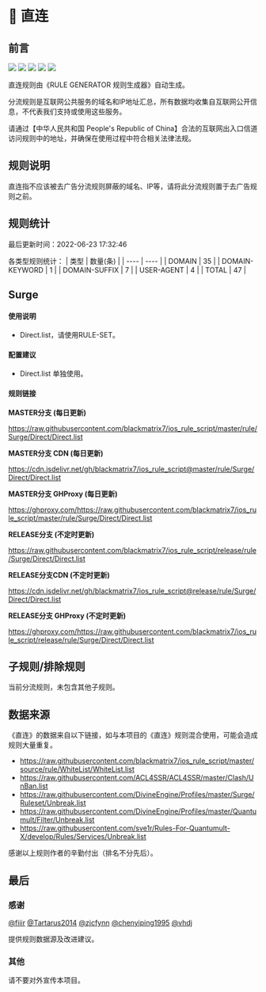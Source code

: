 # 🧸 直连

## 前言

![](https://shields.io/badge/-移除重复规则-ff69b4) ![](https://shields.io/badge/-DOMAIN与DOMAIN--SUFFIX合并-green) ![](https://shields.io/badge/-DOMAIN--SUFFIX间合并-critical) ![](https://shields.io/badge/-DOMAIN--SUFFIX与DOMAIN--KEYWORD合并-blue) ![](https://shields.io/badge/-IP--CIDR(6)合并-blueviolet) 

直连规则由《RULE GENERATOR 规则生成器》自动生成。

分流规则是互联网公共服务的域名和IP地址汇总，所有数据均收集自互联网公开信息，不代表我们支持或使用这些服务。

请通过【中华人民共和国 People's Republic of China】合法的互联网出入口信道访问规则中的地址，并确保在使用过程中符合相关法律法规。

## 规则说明
直连指不应该被去广告分流规则屏蔽的域名、IP等，请将此分流规则置于去广告规则之前。

## 规则统计

最后更新时间：2022-06-23 17:32:46

各类型规则统计：
| 类型 | 数量(条)  | 
| ---- | ----  |
| DOMAIN | 35  | 
| DOMAIN-KEYWORD | 1  | 
| DOMAIN-SUFFIX | 7  | 
| USER-AGENT | 4  | 
| TOTAL | 47  | 


## Surge 

#### 使用说明
- Direct.list，请使用RULE-SET。

#### 配置建议
- Direct.list 单独使用。

#### 规则链接
**MASTER分支 (每日更新)**

https://raw.githubusercontent.com/blackmatrix7/ios_rule_script/master/rule/Surge/Direct/Direct.list

**MASTER分支 CDN (每日更新)**

https://cdn.jsdelivr.net/gh/blackmatrix7/ios_rule_script@master/rule/Surge/Direct/Direct.list

**MASTER分支 GHProxy (每日更新)**

https://ghproxy.com/https://raw.githubusercontent.com/blackmatrix7/ios_rule_script/master/rule/Surge/Direct/Direct.list

**RELEASE分支 (不定时更新)**

https://raw.githubusercontent.com/blackmatrix7/ios_rule_script/release/rule/Surge/Direct/Direct.list

**RELEASE分支CDN (不定时更新)**

https://cdn.jsdelivr.net/gh/blackmatrix7/ios_rule_script@release/rule/Surge/Direct/Direct.list

**RELEASE分支 GHProxy (不定时更新)**

https://ghproxy.com/https://raw.githubusercontent.com/blackmatrix7/ios_rule_script/release/rule/Surge/Direct/Direct.list

## 子规则/排除规则


当前分流规则，未包含其他子规则。

## 数据来源

《直连》的数据来自以下链接，如与本项目的《直连》规则混合使用，可能会造成规则大量重复。

- https://raw.githubusercontent.com/blackmatrix7/ios_rule_script/master/source/rule/WhiteList/WhiteList.list
- https://raw.githubusercontent.com/ACL4SSR/ACL4SSR/master/Clash/UnBan.list
- https://raw.githubusercontent.com/DivineEngine/Profiles/master/Surge/Ruleset/Unbreak.list
- https://raw.githubusercontent.com/DivineEngine/Profiles/master/Quantumult/Filter/Unbreak.list
- https://raw.githubusercontent.com/sve1r/Rules-For-Quantumult-X/develop/Rules/Services/Unbreak.list


感谢以上规则作者的辛勤付出（排名不分先后）。

## 最后

### 感谢

[@fiiir](https://github.com/fiiir) [@Tartarus2014](https://github.com/Tartarus2014) [@zjcfynn](https://github.com/zjcfynn) [@chenyiping1995](https://github.com/chenyiping1995) [@vhdj](https://github.com/vhdj)

提供规则数据源及改进建议。

### 其他

请不要对外宣传本项目。